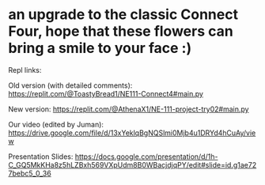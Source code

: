 # an upgrade to the classic Connect Four, hope that these flowers can bring a smile to your face :)


Repl links:

Old version (with detailed comments): https://replit.com/@ToastyBread1/NE111-Connect4#main.py

New version: https://replit.com/@AthenaX1/NE-111-project-try02#main.py


Our video (edited by Juman):
https://drive.google.com/file/d/13xYeklqBgNQSlmi0Mjb4u1DRYd4hCuAy/view

Presentation Slides:
https://docs.google.com/presentation/d/1h-C_GQ5MkKHa8z5hLZBxh569VXpUdm8B0WBacjdjqPY/edit#slide=id.g1ae727bebc5_0_36
